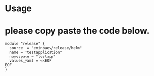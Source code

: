 # Usage 

# please copy paste the code below.
```
module "release" {
  source  = "eminbaev/release/helm"
  name = "testapplication"
  namespace = "testapp"
  values_yaml = <<EOF
EOF
}
```